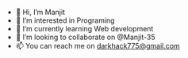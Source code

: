 - 👋 Hi, I’m Manjit
- 👀 I’m interested in Programing
- 🌱 I’m currently learning Web development
- 💞️ I’m looking to collaborate on @Manjit-35
- 📫 You can reach me on darkhack775@gmail.com 
